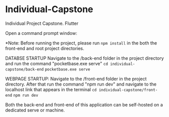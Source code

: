 # Individual-Capstone
Individual Project Capstone. Flutter

Open a command prompt window:

*Note: Before running the project, please run ```npm install``` in the both the front-end and root project directories. 

DATABSE STARTUP
Navigate to the /back-end folder in the project directory and run the command "pocketbase.exe serve"
```cd individual-capstone/back-end```
```pocketbase.exe serve```

WEBPAGE STARTUP:
Navigate to the /front-end folder in the project directory. After that run the command "npm run dev" and navigate to the localhost link that appears in the terminal
```cd individual-capstone/front-end```
```npm run dev```

Both the back-end and front-end of this application can be self-hosted on a dedicated serve or machine.
